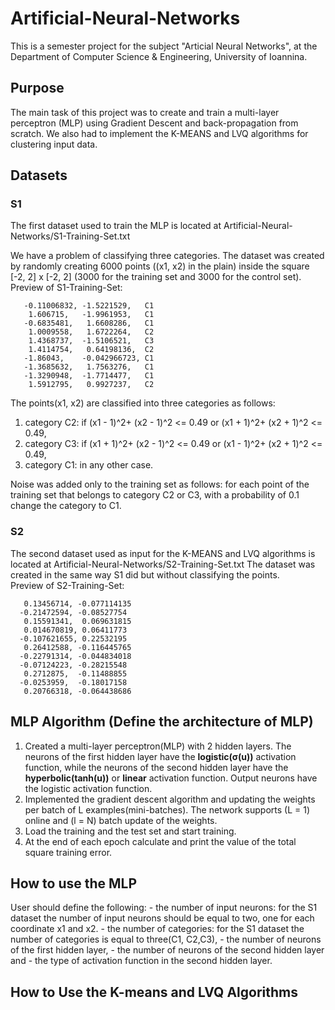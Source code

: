 # Artificial-Neural-Networks
This is a semester project for the subject "Articial Neural Networks", at the Department of Computer Science & Engineering, University of Ioannina.

## Purpose
The main task of this project was to create and train a multi-layer perceptron (MLP) using Gradient Descent and back-propagation from scratch. 
We also had to implement the K-MEANS and LVQ algorithms for clustering input data.

## Datasets
### S1
The first dataset used to train the MLP is located at Artificial-Neural-Networks/S1-Training-Set.txt

We have a problem of classifying three categories.
The dataset was created by randomly creating 6000 points ((x1, x2) in the plain) inside the square [-2, 2] x [-2, 2] (3000 for the training set and 3000 for the control set).
</br>
Preview of S1-Training-Set:
```
   -0.11006832, -1.5221529,   C1
    1.606715,   -1.9961953,   C1
   -0.6835481,   1.6608286,   C1
    1.0009558,   1.6722264,   C2
    1.4368737,  -1.5106521,   C3
    1.4114754,   0.64198136,  C2
   -1.86043,    -0.042966723, C1
   -1.3685632,   1.7563276,   C1
   -1.3290948,  -1.7714477,   C1
    1.5912795,   0.9927237,   C2
```

The points(x1, x2) are classified into three categories as follows:

1. category C2: if (x1 - 1)^2+ (x2 - 1)^2 <= 0.49 or  (x1 + 1)^2+ (x2 + 1)^2 <= 0.49,
2. category C3: if (x1 + 1)^2+ (x2 - 1)^2 <= 0.49 or  (x1 - 1)^2+ (x2 + 1)^2 <= 0.49,
5. category C1: in any other case.

Noise was added only to the training set as follows: for each point of the training set that belongs to category C2 or C3, with a probability of 0.1 change the category to C1.

### S2
The second dataset used as input for the K-MEANS and LVQ algorithms is located at Artificial-Neural-Networks/S2-Training-Set.txt
The dataset was created in the same way S1 did but without classifying the points.
</br>
Preview of S2-Training-Set:

       0.13456714, -0.077114135
      -0.21472594, -0.08527754
       0.15591341,  0.069631815
       0.014670819, 0.06411773
      -0.107621655, 0.22532195
       0.26412588, -0.116445765
      -0.22791314, -0.044834018
      -0.07124223, -0.28215548
       0.2712875,  -0.11488855
      -0.0253959,  -0.18017158
       0.20766318, -0.064438686

## MLP Algorithm (Define the architecture of MLP)
1. Created a multi-layer perceptron(MLP) with 2 hidden layers. The neurons of the first hidden layer have the **logistic(σ(u))** activation function, while the neurons of the second hidden layer have the **hyperbolic(tanh(u))** or **linear** activation function. Output neurons have the logistic activation function.
2. Implemented the gradient descent algorithm and updating the weights per batch of L examples(mini-batches). The network supports (L = 1) online and (l = N) batch update of the weights. 
3. Load the training and the test set and start training.
5. At the end of each epoch calculate and print the value of the total square training error.

## How to use the MLP
User should define the following: 
    - the number of input neurons: for the S1 dataset the number of input neurons should be equal to two, one for each coordinate x1 and x2. 
    - the number of categories: for the S1 dataset the number of categories is equal to three(C1, C2,C3), 
    - the number of neurons of the first hidden layer, 
    - the number of neurons of the second hidden layer and 
    - the type of activation function in the second hidden layer.

## How to Use the K-means and LVQ Algorithms
